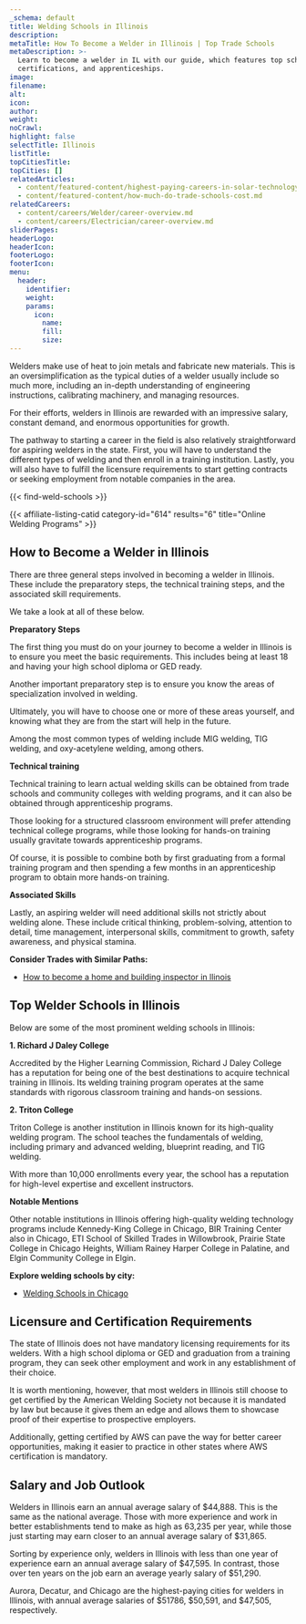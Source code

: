 ```yaml
---
_schema: default
title: Welding Schools in Illinois
description:
metaTitle: How To Become a Welder in Illinois | Top Trade Schools
metaDescription: >-
  Learn to become a welder in IL with our guide, which features top schools,
  certifications, and apprenticeships.
image:
filename:
alt:
icon:
author:
weight:
noCrawl:
highlight: false
selectTitle: Illinois
listTitle:
topCitiesTitle:
topCities: []
relatedArticles:
  - content/featured-content/highest-paying-careers-in-solar-technology.md
  - content/featured-content/how-much-do-trade-schools-cost.md
relatedCareers:
  - content/careers/Welder/career-overview.md
  - content/careers/Electrician/career-overview.md
sliderPages:
headerLogo:
headerIcon:
footerLogo:
footerIcon:
menu:
  header:
    identifier:
    weight:
    params:
      icon:
        name:
        fill:
        size:
---
```

Welders make use of heat to join metals and fabricate new materials. This is an oversimplification as the typical duties of a welder usually include so much more, including an in-depth understanding of engineering instructions, calibrating machinery, and managing resources.

For their efforts, welders in Illinois are rewarded with an impressive salary, constant demand, and enormous opportunities for growth.

The pathway to starting a career in the field is also relatively straightforward for aspiring welders in the state. First, you will have to understand the different types of welding and then enroll in a training institution. Lastly, you will also have to fulfill the licensure requirements to start getting contracts or seeking employment from notable companies in the area.

{{< find-weld-schools >}}

{{< affiliate-listing-catid category-id="614" results="6" title="Online Welding Programs" >}}

## **How to Become a Welder in Illinois**

There are three general steps involved in becoming a welder in Illinois. These include the preparatory steps, the technical training steps, and the associated skill requirements.

We take a look at all of these below.

**Preparatory Steps**

The first thing you must do on your journey to become a welder in Illinois is to ensure you meet the basic requirements. This includes being at least 18 and having your high school diploma or GED ready.

Another important preparatory step is to ensure you know the areas of specialization involved in welding.

Ultimately, you will have to choose one or more of these areas yourself, and knowing what they are from the start will help in the future.

Among the most common types of welding include MIG welding, TIG welding, and oxy-acetylene welding, among others.

**Technical training**

Technical training to learn actual welding skills can be obtained from trade schools and community colleges with welding programs, and it can also be obtained through apprenticeship programs.

Those looking for a structured classroom environment will prefer attending technical college programs, while those looking for hands-on training usually gravitate towards apprenticeship programs.

Of course, it is possible to combine both by first graduating from a formal training program and then spending a few months in an apprenticeship program to obtain more hands-on training.

**Associated Skills**

Lastly, an aspiring welder will need additional skills not strictly about welding alone. These include critical thinking, problem-solving, attention to detail, time management, interpersonal skills, commitment to growth, safety awareness, and physical stamina.

**Consider Trades with Similar Paths:**

* [How to become a home and building inspector in llinois](https://toptradeschools.com/near-you/home-and-building-inspector/illinois/)

## **Top Welder Schools in Illinois**

Below are some of the most prominent welding schools in Illinois:

**1\. Richard J Daley College**

Accredited by the Higher Learning Commission, Richard J Daley College has a reputation for being one of the best destinations to acquire technical training in Illinois. Its welding training program operates at the same standards with rigorous classroom training and hands-on sessions.

**2\. Triton College**

Triton College is another institution in Illinois known for its high-quality welding program. The school teaches the fundamentals of welding, including primary and advanced welding, blueprint reading, and TIG welding.

With more than 10,000 enrollments every year, the school has a reputation for high-level expertise and excellent instructors.

**Notable Mentions**

Other notable institutions in Illinois offering high-quality welding technology programs include Kennedy-King College in Chicago, BIR Training Center also in Chicago, ETI School of Skilled Trades in Willowbrook, Prairie State College in Chicago Heights, William Rainey Harper College in Palatine, and Elgin Community College in Elgin.

**Explore welding schools by city:**

* [Welding Schools in Chicago](https://toptradeschools.com/near-you/welder/illinois/chicago/)

## **Licensure and Certification Requirements**

The state of Illinois does not have mandatory licensing requirements for its welders. With a high school diploma or GED and graduation from a training program, they can seek other employment and work in any establishment of their choice.

It is worth mentioning, however, that most welders in Illinois still choose to get certified by the American Welding Society not because it is mandated by law but because it gives them an edge and allows them to showcase proof of their expertise to prospective employers.

Additionally, getting certified by AWS can pave the way for better career opportunities, making it easier to practice in other states where AWS certification is mandatory.

## **Salary and Job Outlook**

Welders in Illinois earn an annual average salary of $44,888. This is the same as the national average. Those with more experience and work in better establishments tend to make as high as 63,235 per year, while those just starting may earn closer to an annual average salary of $31,865.

Sorting by experience only, welders in Illinois with less than one year of experience earn an annual average salary of $47,595. In contrast, those over ten years on the job earn an average yearly salary of $51,290.

Aurora, Decatur, and Chicago are the highest-paying cities for welders in Illinois, with annual average salaries of $51786, $50,591, and $47,505, respectively.